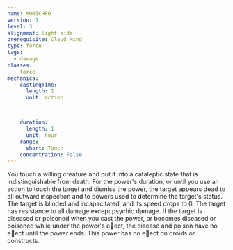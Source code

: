 ```yaml
---
name: MORICHRO
version: 1
level: 3
alignment: light side
prerequisite: Cloud Mind
type: force
tags:
  - damage
classes:
  - force
mechanics:
  - castingTime:
      length: 1
      unit: action



    duration:
      length: 1
      unit: hour
    range:
      short: Touch
    concentration: False
---
```

You touch a willing creature and put it into a
cataleptic state that is indistinguishable from death.
For the power's duration, or until you use an action
to touch the target and dismiss the power, the target
appears dead to all outward inspection and to powers
used to determine the target's status. The target is
blinded and incapacitated, and its speed drops to 0.
The target has resistance to all damage except psychic
damage. If the target is diseased or poisoned when you
cast the power, or becomes diseased or poisoned
while under the power's e􀃠ect, the disease and poison
have no e􀃠ect until the power ends. This power has no
e􀃠ect on droids or constructs.

    